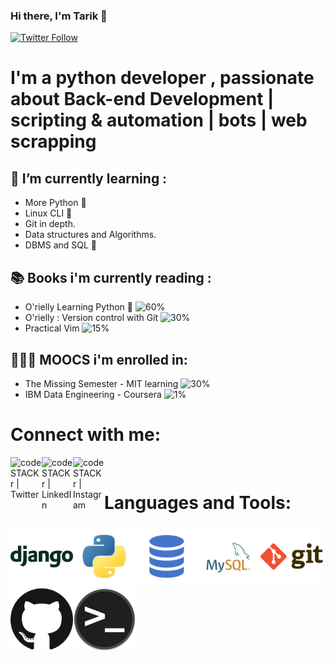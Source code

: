 ### Hi there, I'm Tarik 👋

[![Twitter Follow](https://img.shields.io/twitter/follow/takizeee?color=1DA1F2&logo=twitter&style=for-the-badge)](https://twitter.com/intent/follow?original_referer=https%3A%2F%2Fgithub.com%2Ftakizeee&screen_name=takizeee)

# I'm a python developer , passionate about Back-end Development | scripting & automation | bots | web scrapping

## 🌱 I’m currently learning :

- More Python 🐍
- Linux CLI 🐧
- Git in depth.
- Data structures and Algorithms.
- DBMS and SQL 💽
  
## 📚 Books i'm currently reading :

- O'rielly Learning Python 🐍   ![60%](https://progress-bar.dev/60)
- O'rielly : Version control with Git   ![30%](https://progress-bar.dev/30)
- Practical Vim ![15%](https://progress-bar.dev/15)

## 🧑🏻‍🎓 MOOCS i'm enrolled in:
- The Missing Semester - MIT learning ![30%](https://progress-bar.dev/30)
- IBM Data Engineering - Coursera ![1%](https://progress-bar.dev/1) 




  
    


[comment]: <> (![50%]&#40;https://progress-bar.dev/50&#41;)

# Connect with me:

[<img align="left" alt="codeSTACKr | Twitter" width="50px" src="https://cdn.jsdelivr.net/npm/simple-icons@v3/icons/twitter.svg" />][twitter]
[<img align="left" alt="codeSTACKr | LinkedIn" width="50px" src="https://cdn.jsdelivr.net/npm/simple-icons@v3/icons/linkedin.svg" />][linkedin]
[<img align="left" alt="codeSTACKr | Instagram" width="50px" src="https://cdn.jsdelivr.net/npm/simple-icons@v3/icons/instagram.svg" />][instagram]

<br />

# Languages and Tools:


<img align="left" alt="Python" width="100px" src="https://raw.githubusercontent.com/github/explore/80688e429a7d4ef2fca1e82350fe8e3517d3494d/topics/django/django.png" />
<img align="left" alt="Python" width="100px" src="https://raw.githubusercontent.com/github/explore/80688e429a7d4ef2fca1e82350fe8e3517d3494d/topics/python/python.png" />
<img align="left" alt="SQL" width="100px" src="https://raw.githubusercontent.com/github/explore/80688e429a7d4ef2fca1e82350fe8e3517d3494d/topics/sql/sql.png" />
<img align="left" alt="MySQL" width="100px" src="https://raw.githubusercontent.com/github/explore/80688e429a7d4ef2fca1e82350fe8e3517d3494d/topics/mysql/mysql.png" />
<img align="left" alt="Git" width="100px" src="https://raw.githubusercontent.com/github/explore/80688e429a7d4ef2fca1e82350fe8e3517d3494d/topics/git/git.png" />
<img align="left" alt="GitHub" width="100px" src="https://raw.githubusercontent.com/github/explore/78df643247d429f6cc873026c0622819ad797942/topics/github/github.png" />
<img align="left" alt="Terminal" width="100px" src="https://raw.githubusercontent.com/github/explore/80688e429a7d4ef2fca1e82350fe8e3517d3494d/topics/terminal/terminal.png" />

[twitter]: https://twitter.com/takizeee
[instagram]: https://instagram.com/satisfied_tarik
[linkedin]: https://linkedin.com/in/takizee

<!---
takizee/takizee is a ✨ special ✨ repository because its `README.md` (this file) appears on your GitHub profile.
You can click the Preview link to take a look at your changes.
--->

